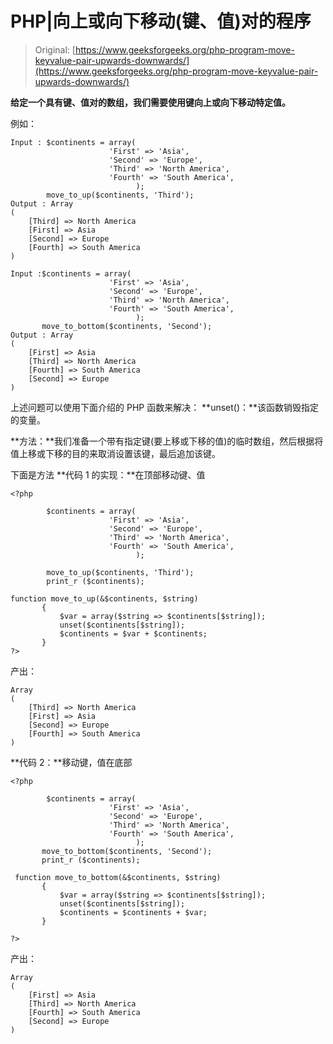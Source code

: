 # PHP|向上或向下移动(键、值)对的程序

> Original: [https://www.geeksforgeeks.org/php-program-move-keyvalue-pair-upwards-downwards/](https://www.geeksforgeeks.org/php-program-move-keyvalue-pair-upwards-downwards/)

**给定一个具有键、值对的数组，我们需要使用键向上或向下移动特定值。**

例如：

```
Input : $continents = array(
                      'First' => 'Asia',
                      'Second' => 'Europe',
                      'Third' => 'North America',
                      'Fourth' => 'South America',
                            );
        move_to_up($continents, 'Third');
Output : Array
(
    [Third] => North America
    [First] => Asia
    [Second] => Europe
    [Fourth] => South America
)

Input :$continents = array(
                      'First' => 'Asia',
                      'Second' => 'Europe',
                      'Third' => 'North America',
                      'Fourth' => 'South America',
                            );
       move_to_bottom($continents, 'Second');
Output : Array
(
    [First] => Asia
    [Third] => North America
    [Fourth] => South America
    [Second] => Europe
)

```

上述问题可以使用下面介绍的 PHP 函数来解决：
**unset()：**该函数销毁指定的变量。

**方法：**我们准备一个带有指定键(要上移或下移的值)的临时数组，然后根据将值上移或下移的目的来取消设置该键，最后追加该键。

下面是方法
**代码 1 的实现：**在顶部移动键、值

```
<?php

        $continents = array(
                      'First' => 'Asia',
                      'Second' => 'Europe',
                      'Third' => 'North America',
                      'Fourth' => 'South America',
                            );

        move_to_up($continents, 'Third');
        print_r ($continents);

function move_to_up(&$continents, $string)
       {
           $var = array($string => $continents[$string]);
           unset($continents[$string]);
           $continents = $var + $continents;
       }
?>
```

产出：

```
Array
(
    [Third] => North America
    [First] => Asia
    [Second] => Europe
    [Fourth] => South America
)

```

**代码 2：**移动键，值在底部

```
<?php

        $continents = array(
                      'First' => 'Asia',
                      'Second' => 'Europe',
                      'Third' => 'North America',
                      'Fourth' => 'South America',
                            );
       move_to_bottom($continents, 'Second');
       print_r ($continents);

 function move_to_bottom(&$continents, $string)
       {
           $var = array($string => $continents[$string]);
           unset($continents[$string]);
           $continents = $continents + $var;
       }

?>
```

产出：

```
Array
(
    [First] => Asia
    [Third] => North America
    [Fourth] => South America
    [Second] => Europe
)

```